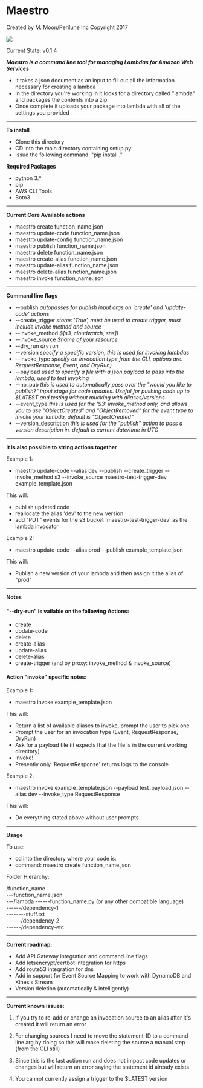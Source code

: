 # Maestro 

Created by M. Moon/Perilune Inc Copyright 2017  

![](http://pixel.nymag.com/imgs/daily/vulture/2015/gifs/epic-conductor-valery-gergiev.w529.h352.gif)  

Current State: v0.1.4

***Maestro is a command line tool for managing Lambdas for Amazon Web Services***  
- It takes a json document as an input to fill out all the information necessary for creating a lambda  
- In the directory you're working in it looks for a directory called "lambda" and packages the contents into a zip  
- Once complete it uploads your package into lambda with all of the settings you provided  

---

**To install**  
- Clone this directory  
- CD into the main directory containing setup.py  
- Issue the following command: "pip install ."  

**Required Packages**  
- python 3.*  
- pip  
- AWS CLI Tools  
- Boto3  

---

**Current Core Available actions**  
- maestro create function_name.json  
- maestro update-code function_name.json  
- maestro update-config function_name.json  
- maestro publish function_name.json  
- maestro delete function_name.json  
- maestro create-alias function_name.json  
- maestro update-alias function_name.json  
- maestro delete-alias function_name.json  
- maestro invoke function_name.json  


---

**Command line flags**  
- --publish *autopasses for publish input args on 'create' and 'update-code' actions*  
- --create_trigger *stores 'True', must be used to create trigger, must include invoke method and source*  
- --invoke_method *$[s3, cloudwatch, sns])*  
- --invoke_source *$name of your resource*  
- --dry_run *dry run*  
- --version *specify a specific version, this is used for invoking lambdas*  
- --invoke_type *specify an invocation type from the CLI, options are: RequestResponse, Event, and DryRun)*  
- --payload *used to specify a file with a json payload to pass into the lambda, used to test invoking*  
- --no_pub *this is used to automatically pass over the "would you like to publish?" input stage for code updates. Useful for pushing code up to $LATEST and testing without mucking with aliases/versions*  
- --event_type *this is used for the 'S3' invoke_method only, and allows you to use "ObjectCreated" and "ObjectRemoved" for the event type to invoke your lambda, default is "ObjectCreated"*  
- --version_description *this is used for the "publish" action to pass a version description in, default is current date/time in UTC*  

---

**It is also possible to string actions together**  

Example 1:  
 - maestro update-code --alias dev --publish --create_trigger --invoke_method s3 --invoke_source maestro-test-trigger-dev example_template.json  

This will:  
- publish updated code  
- reallocate the alias 'dev' to the new version  
- add "PUT" events for the s3 bucket 'maestro-test-trigger-dev' as the lambda invocator  

Example 2:   
- maestro update-code --alias prod --publish example_template.json  

This will:   
- Publish a new version of your lambda and then assign it the alias of "prod"  

---
**Notes**  
  
#### "--dry-run" is vailable on the following Actions:
- create  
- update-code  
- delete  
- create-alias  
- update-alias  
- delete-alias  
- create-trigger (and by proxy: invoke_method & invoke_source)  


#### Action "invoke" specific notes: 

Example 1:  
- maestro invoke example_template.json  

This will:  
- Return a list of available aliases to invoke, prompt the user to pick one  
- Prompt the user for an invocation type (Event, RequestResponse, DryRun)  
- Ask for a payload file (it expects that the file is in the current working directory)  
- Invoke!  
- Presently only 'RequestResponse' returns logs to the console  

Example 2:  
- maestro invoke example_template.json --payload test_payload.json --alias dev --invoke_type RequestResponse  

This will:  
- Do everything stated above without user prompts

----
**Usage**

To use:  
- cd into the directory where your code is:
- command: maestro create function_name.json

Folder Hierarchy:  

/function_name  
---function_name.json  
---/lambda
------function_name.py (or any other compatible language)  
------/dependency-1  
--------stuff.txt  
------/dependency-2  
------/dependency-etc  
  
---

**Current roadmap:**  
- Add API Gateway integration and command line flags  
- Add letsencrypt/certbot integration for https  
- Add route53 integration for dns  
- Add in support for Event Source Mapping to work with DynamoDB and Kinesis Stream  
- Version deletion (automatically & intelligently)  

---

**Current known issues:**
1. If you try to re-add or change an invocation source to an alias after it's created it will return an error  


2. For changing sources I need to move the statement-ID to a command line arg by doing so this will make deleting the source a manual step (from the CLI still)  

3. Since this is the last action run and does not impact code updates or changes but will return an error saying the statement id already exists  

4.  You cannot currently assign a trigger to the $LATEST version  
